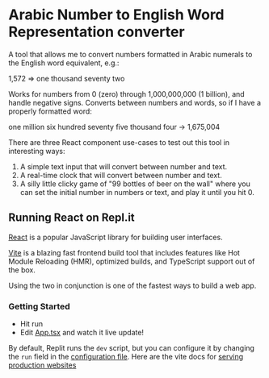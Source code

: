 # Arabic Number to English Word Representation converter
A tool that allows me to convert numbers formatted in Arabic numerals to the English word equivalent, e.g.:

1,572 => one thousand seventy two

Works for numbers from 0 (zero) through 1,000,000,000 (1 billion), and handle negative signs. Converts between numbers and words, so if I have a properly formatted word:

one million six hundred seventy five thousand four ->  1,675,004

There are three React component use-cases to test out this tool in interesting ways:

1. A simple text input that will convert between number and text.
2. A real-time clock that will convert between number and text.
3. A silly little clicky game of "99 bottles of beer on the wall" where you can set the initial number in numbers or text, and play it until you hit 0.

## Running React on Repl.it

[React](https://reactjs.org/) is a popular JavaScript library for building user interfaces.

[Vite](https://vitejs.dev/) is a blazing fast frontend build tool that includes features like Hot Module Reloading (HMR), optimized builds, and TypeScript support out of the box.

Using the two in conjunction is one of the fastest ways to build a web app.

### Getting Started
- Hit run
- Edit [App.tsx](#src/App.tsx) and watch it live update!

By default, Replit runs the `dev` script, but you can configure it by changing the `run` field in the [configuration file](#.replit). Here are the vite docs for [serving production websites](https://vitejs.dev/guide/build.html)